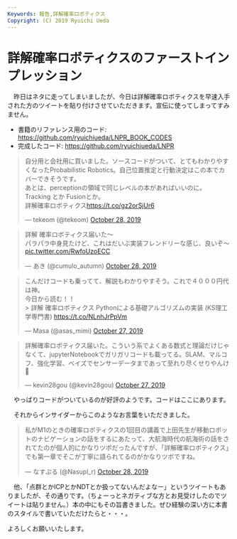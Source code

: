 ```yaml
---
Keywords: 報告,詳解確率ロボティクス
Copyright: (C) 2019 Ryuichi Ueda
---
```


# 詳解確率ロボティクスのファーストインプレッション

　昨日はネタに走ってしまいましたが、今日は詳解確率ロボティクスを早速入手された方のツイートを貼り付けさせていただきます。宣伝に使ってしまってすみません。



* 書籍のリファレンス用のコード: https://github.com/ryuichiueda/LNPR_BOOK_CODES
* 完成したコード: https://github.com/ryuichiueda/LNPR

<blockquote class="twitter-tweet" data-partner="tweetdeck"><p lang="ja" dir="ltr">自分用と会社用に買いました。ソースコードがついて、とてもわかりやすくなったProbabilistic Robotics。自己位置推定と行動決定はこの本でカバーできそうです。<br>あとは、perceptionの領域で同じレベルの本があればいいのに。Tracking とか Fusionとか。<br>詳解確率ロボティクス<a href="https://t.co/gz2orSjUr6">https://t.co/gz2orSjUr6</a></p>&mdash; tekeom (@tekeom) <a href="https://twitter.com/tekeom/status/1188633011840937984?ref_src=twsrc%5Etfw">October 28, 2019</a></blockquote>
<script async src="https://platform.twitter.com/widgets.js" charset="utf-8"></script>

<blockquote class="twitter-tweet" data-partner="tweetdeck"><p lang="ja" dir="ltr">詳解 確率ロボティクス届いた〜<br>パラパラ中身見たけど、これはだいぶ実装フレンドリーな感じ、良いぞ〜 <a href="https://t.co/RwfoUzoECC">pic.twitter.com/RwfoUzoECC</a></p>&mdash; あき (@cumulo_autumn) <a href="https://twitter.com/cumulo_autumn/status/1188718930002448384?ref_src=twsrc%5Etfw">October 28, 2019</a></blockquote>
<script async src="https://platform.twitter.com/widgets.js" charset="utf-8"></script>

<blockquote class="twitter-tweet" data-partner="tweetdeck"><p lang="ja" dir="ltr">こんだけコードも乗ってて、解説もわかりやすそう。これで４０００円代は神。<br>今日から読む！！<br>&gt; 詳解 確率ロボティクス Pythonによる基礎アルゴリズムの実装 (KS理工学専門書)  <a href="https://t.co/NLnhJrPpVm">https://t.co/NLnhJrPpVm</a></p>&mdash; Masa (@asas_mimi) <a href="https://twitter.com/asas_mimi/status/1188385909755899904?ref_src=twsrc%5Etfw">October 27, 2019</a></blockquote>
<script async src="https://platform.twitter.com/widgets.js" charset="utf-8"></script>

<blockquote class="twitter-tweet" data-partner="tweetdeck"><p lang="ja" dir="ltr">詳解確率ロボティクス届いた。こういう系でよくある数式と理論だけじゃなくて、jupyterNotebookでガリガリコードも載ってる。SLAM、マルコフ、強化学習、ベイズでセンサーデータまであって至れり尽くせりやんけ🥰</p>&mdash; kevin28gou (@kevin28gou) <a href="https://twitter.com/kevin28gou/status/1188331092606013441?ref_src=twsrc%5Etfw">October 27, 2019</a></blockquote>
<script async src="https://platform.twitter.com/widgets.js" charset="utf-8"></script>

　やっぱりコードがついているのが好評のようです。コードはここにあります。


　それからインサイダーからこのようなお言葉をいただきました。

<blockquote class="twitter-tweet" data-partner="tweetdeck"><p lang="ja" dir="ltr">私がM1のときの確率ロボティクスの1回目の講義で上田先生が移動ロボットのナビゲーションの話をするにあたって、大航海時代の航海術の話をされてたのが個人的にかなりツボだったんですが、「詳解確率ロボティクス」でも第一章でそこが丁寧に語られてるのがかなりツボですね。</p>&mdash; なすぷる (@Nasupl_r) <a href="https://twitter.com/Nasupl_r/status/1188811080924950528?ref_src=twsrc%5Etfw">October 28, 2019</a></blockquote>
<script async src="https://platform.twitter.com/widgets.js" charset="utf-8"></script>

　他、「点群とかICPとかNDTとか扱ってないんだよなー」というツイートもありましたが、その通りです。（ちょーっとネガティブな方とお見受けしたのでツイートは貼りません。）本の中にもその旨書きました。ぜひ経験の深い方に本書のスタイルで書いていただけたらと・・・。


よろしくお願いいたします。
